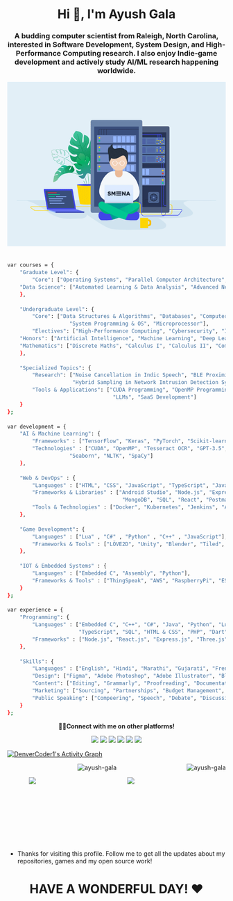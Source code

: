 <h1 align="center">Hi 👋, I'm Ayush Gala</h1>

<h3 align="center">A budding computer scientist from Raleigh, North Carolina, interested in Software Development, System Design, and High-Performance Computing research. I also enjoy Indie-game development and actively study AI/ML research happening worldwide.</h3>

<p align = "center">
	<img src = "readmegif.gif" width = "800">
</p>

```sh

var courses = {
    "Graduate Level": {
        "Core": ["Operating Systems", "Parallel Computer Architecture", "Parallel Systems", "Software Engineering"],
	"Data Science": ["Automated Learning & Data Analysis", "Advanced Neural Networks"]
    },

    "Undergraduate Level": {
        "Core": ["Data Structures & Algorithms", "Databases", "Computer Networks & Security", "Big Data Analysis",
					"System Programming & OS", "Microprocessor"],
        "Electives": ["High-Performance Computing", "Cybersecurity", "Internet of Things", "Pattern Recognition"],
	"Honors": ["Artificial Intelligence", "Machine Learning", "Deep Learning", "Fuzzy Logic"],
	"Mathematics": ["Discrete Maths", "Calculus I", "Calculus II", "Computer Logic"]
    },

    "Specialized Topics": {
        "Research": ["Noise Cancellation in Indic Speech", "BLE Proximity Detection for Tourism", 
                     "Hybrid Sampling in Network Intrusion Detection Systems"],
        "Tools & Applications": ["CUDA Programming", "OpenMP Programming", "OCR", 
                                  "LLMs", "SaaS Development"]
    }
};

var development = {
    "AI & Machine Learning": {
    	"Frameworks" : ["TensorFlow", "Keras", "PyTorch", "Scikit-learn", "DeepFilterNet3", "SpeechBrain"],
    	"Technologies" : ["CUDA", "OpenMP", "Tesseract OCR", "GPT-3.5", "NumPy", "Pandas", "Matplotlib",
					"Seaborn", "NLTK", "SpaCy"]
    },

    "Web & DevOps" : {
        "Languages" : ["HTML", "CSS", "JavaScript", "TypeScript", "Java", "Lua", "PHP", "SQL"],
        "Frameworks & Libraries" : ["Android Studio", "Node.js", "Express.js", "Three.js",
                                     "MongoDB", "SQL", "React", "Postman", "Next.js", "Electron.js"],
        "Tools & Technologies" : ["Docker", "Kubernetes", "Jenkins", "AWS", "Git", "Linux"]
    },

    "Game Development": {
        "Languages" : ["Lua" , "C#" , "Python" , "C++" , "JavaScript"],
        "Frameworks & Tools" : ["LÖVE2D", "Unity", "Blender", "Tiled", "Adobe Photoshop"]
    },

    "IOT & Embedded Systems" : {
        "Languages" : ["Embedded C", "Assembly", "Python"],
        "Frameworks & Tools" : ["ThingSpeak", "AWS", "RaspberryPi", "ESP32", "Arduino", "BLE"]
    }
};

var experience = {
    "Programming": {
        "Languages" : ["Embedded C", "C++", "C#", "Java", "Python", "Lua", "x86 Assembly", "JavaScript",
                       "TypeScript", "SQL", "HTML & CSS", "PHP", "Dart"],
        "Frameworks" : ["Node.js", "React.js", "Express.js", "Three.js", "Flutter", "Next.js", "Electron.js"]
    },

    "Skills": {
        "Languages" : ["English", "Hindi", "Marathi", "Gujarati", "French"],
        "Design": ["Figma", "Adobe Photoshop", "Adobe Illustrator", "Blender", "Canva"],
        "Content": ["Editing", "Grammarly", "Proofreading", "Documentation"],
        "Marketing": ["Sourcing", "Partnerships", "Budget Management", "Social Media management"],
        "Public Speaking": ["Compeering", "Speech", "Debate", "Discussion"]
    }
};

```
<!-- <div align=right>
    <a href="https://github.com/anuraghazra/github-readme-stats">
      <img width=325 align="right" src="https://github-readme-stats.vercel.app/api/top-langs/?username=yash10102002&langs_count=20&theme=highcontrast&layout=compact" />
    </a>
</div> -->

<p align = "center">
	<strong> 👨‍💻Connect with me on other platforms!</strong>
</p>

<p align = "center">
	<a href = "https://www.linkedin.com/in/ayush-gala/" target = "_blank"><img src = "https://img.shields.io/badge/-LinkedIn-0077B5?style=for-the-badge&logo=linkedin&logoColor=white"></a>
	<a href = "mailto:ayushgala2@gmail.com/" target = "_blank"><img src = "https://img.shields.io/badge/-Gmail-D14836?style=for-the-badge&logo=gmail&logoColor=white"></a>
    <a href = "https://discord.gg/29VOID#2423" target = "_blank"><img src = "https://img.shields.io/badge/Discord-5865F2?style=for-the-badge&logo=discord&logoColor=white"></a>
	<a href = "https://twitter.com/ayushgala2/" target = "_blank"><img src = "https://img.shields.io/badge/Twitter-1DA1F2?style=for-the-badge&logo=twitter&logoColor=white"></a>
    <a href = "https://www.instagram.com/_.ayukiddinme._/" target = "_blank"><img src = "https://img.shields.io/badge/Instagram-E4405F?style=for-the-badge&logo=instagram&logoColor=white"></a>
	<a href = "https://fb.com/ayush gala" target = "_blank"><img src = "https://img.shields.io/badge/Facebook-4267B2?style=for-the-badge&logo=facebook&logoColor=white"></a>
	</p>

<p>
	<a href="https://github.com/ashutosh00710/github-readme-activity-graph"><img alt="DenverCoder1's Activity Graph" src="https://github-readme-activity-graph.vercel.app/graph?username=Ayush-Gala&bg_color=1F222E&color=F8D866&line=F85D7F&point=FFFFFF&hide_border=true" /></a>
</p>

<p align="center">
	<img align="centre" src="https://github-readme-stats.vercel.app/api/top-langs?username=ayush-gala&show_icons=true&locale=en" alt="ayush-gala" />
	<img align="right" src="https://komarev.com/ghpvc/?username=ayush-gala&label=Profile%20views&color=0e75b6&style=flat" alt="ayush-gala" />
</p>

<a href="https://github.com/anuraghazra/github-readme-stats" title="Go to Source">
      <img align="right" width="45%" src="https://github-readme-stats.vercel.app/api?username=Ayush-Gala&show_icons=true&theme=react&border_color=61dafb&include_all_commits=true"/>
 </a>
  <a href="https://git.io/streak-stats" title="Go to Source">
      <img align="right" width="45%" src="http://github-readme-streak-stats.herokuapp.com?user=Ayush-Gala&theme=react&border=61DAFB&fire=DDB80F"/>
 </a>
<br><br><br><br><br><br><br><br><br>


- Thanks for visiting this profile. Follow me to get all the updates about my repositories, games and my open source work!
<h1 align = "center">HAVE A WONDERFUL DAY! ❤</h1>
<br>
